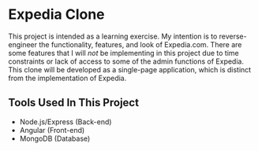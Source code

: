 # Expedia Clone
This project is intended as a learning exercise. My intention is to reverse-engineer the functionality, features, and look of Expedia.com. There are some features that I will *not* be implementing in this project due to time constraints or lack of access to some of the admin functions of Expedia. This clone will be developed as a single-page application, which is distinct from the implementation of Expedia.

## Tools Used In This Project
- Node.js/Express (Back-end)
- Angular (Front-end)
- MongoDB (Database)
